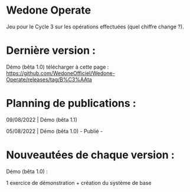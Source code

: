 # Wedone Operate
Jeu pour le Cycle 3 sur les opérations effectuées (quel chiffre change ?).



# Dernière version :
Démo (bêta 1.0) télécharger à cette page : https://github.com/WedoneOfficiel/Wedone-Operate/releases/tag/B%C3%AAta

# Planning de publications :
09/08/2022 | Démo (bêta 1.1)

05/08/2022 | Démo (bêta 1.0) - Publié -

# Nouveautées de chaque version :
Démo (bêta 1.0)  : 

1 exercice de démonstration + création du système de base
